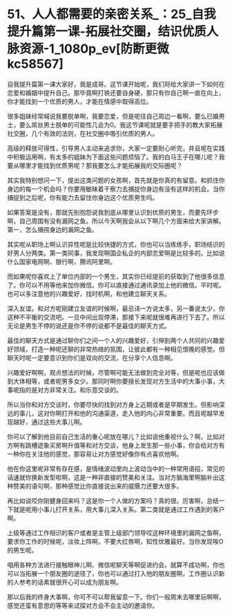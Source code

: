 # 51、人人都需要的亲密关系_：25_自我提升篇第一课-拓展社交圈，结识优质人脉资源-1_1080p_ev[防断更微kc58567]

自我提升篇第一课大家好，我是成哥。这节课开始呢，我们将给大家讲一下如何在恋爱和婚姻中提升自己。那毕竟啊打铁还要自身硬，那只有你自己啊一直在向上，你才能找到一个优质的男人，才能在情感中取得高位。

很多姐妹经常喊说我要脱单啊，我要恋爱，但是呢往自己周边一看啊，要么已婚男士，要么屌丝男士脱单的可能性几会为0。我这节课呢就是要手把手的教大家拓展社交圈，几个有效的法则，在社交圈中吸引优质的男人。

高级的释放可得性，引导男人主动来追求你，大家一定要耐心听完，并且呢在实践中积极运用啊，有太多的姐妹为下面这些问题烦恼了。我的白马王子在哪儿呢？我要从哪里才能找到优质男呢？那我要怎么才能拓展我的交际圈呢？

其实我特别想问一下，提出这类问题的女孩啊，首先就是你真的有留意。和抓住你身边的每一个机会吗？你要用敏昧着干察力去捕捉你身边有没有这样的机会。当你捕捉到之后呢，你有能力去留住你身边这个优质男生吗。

如果答案是没有，那就先别抱怨说我到底从哪里认识到优质的男生，而要先环步啊，自己周围有没有漏网之鱼。所以今天啊我会从以下啊几个方面来给大家讲解。第一，怎么捕捞身边的漏网之鱼。

其实呢从职场上啊认识异性呢是比较快捷的方式，你也可以当练练手，职场结识的好男人分两类。第一类同事，我发现啊国企私企的内部恋爱啊是比较多的。比如说什么国家电网啊、银行啊，腾讯阿里啊。

而如果呢你喜欢上了单位内部的一个男生，其实你已经提前的获取到了他很多信息了。你可以不用等他来加你微信。你可以直接通过通讯录加上他的微信。平时呢。也可以多注意他的兴趣爱好，找时机啊，和他建立聊天关系。

深入友谊。和对方呢刚建立友谊的时候啊，最忌讳一方说太多，另一番说太少，你这种不平衡的交流吧。一旦中间出现停滞，那接下来呢就很难再进行下去了。所以无论是男生不停的说还是你不停的说都不是最佳的聊天方式。

最佳的聊天方式是通过聊你们之间一个人的兴趣爱好，引伸到两个人共同的兴趣爱好领域，打造一种呢还聊的非常热络的氛围，让彼此都有一种相见恨晚的感觉。但聊天时呢一定要意识到你们是双向的交流，在分享个人信息啊。

兴趣爱好啊啊，观点想法的时候，尽管啊可能无法做到完全对等，但是呢也应该做到大体相等，或者呢男多女少。那同时啊你要擅长发现对方生活中的大事小事，大事呢指的是对方非常关注。和乐意交谈的。

所以当你和对方交谈时，你要尽快的找到对方身上近期或者是早期发生。但影响深远的事儿，这对你啊打开和他的沟通渠道，走入他的内心非常重要。而且呢越早发现越好，通过这些大事儿啊。

你可以了解到他目前自己生活的重心呢放在哪儿？比如说他重视什么？啊，比如对方啊有跳槽迹象买房啊升值等和对方交谈，他身上发生那一些小事，你会给对方有一种你在关注他的感觉，那容易让对方感觉好像你有点喜欢他啊。

他在你这里呢非常有存在感，是情绪波动里向上波动当中的一种常用语招，常见的话速就你换新发型啦啊，这是一种非直接的赞美和关注。当对方脑海里啊脑补出这种赞美的语句啊，那种感觉比你直接说出来的威慑力还要大很多。

再比如说哎你刚健身回来吗？这是你一个人做的方案吗？真的很。厉害啊，总结一下就是呢用小事儿打开关系，用大事儿深入关系。第二类就是通过工作遇到的客户啊。

上级等通过工作相识的客户或者是主管上级部门领导哎这种环境里的漏网之鱼啊，要求你工作的时候呢，淡妆上阵啊，不要大红唇啊，知性优雅最好。当你发现唉O的男生呢。

咱用各种方法进行接触眼神儿啊、微信呢聊天等啊促进约会。就算不成功啊，你也可以当拓展一个朋友圈的途径了，你也可以通过打入他的朋友圈啊，工作圈认识新的人参考的话素就很开心可以成为朋友啊。

那以后我的终身大事啊，你可不可以帮我留意一下。你们一般周末去哪里玩啊啊，感觉还蛮有意思的等等来试探对方会不会主动的邀请你。

